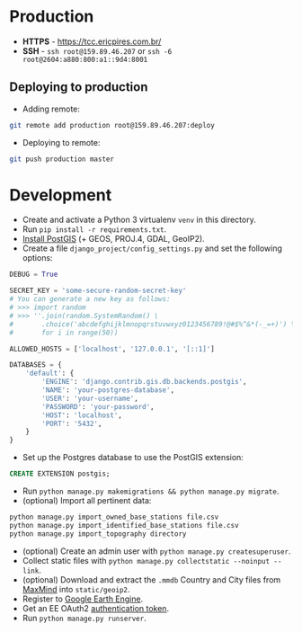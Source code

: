 # Production

* **HTTPS** - https://tcc.ericpires.com.br/
* **SSH** - `ssh root@159.89.46.207` or `ssh -6 root@2604:a880:800:a1::9d4:8001`

## Deploying to production

* Adding remote:
```sh
git remote add production root@159.89.46.207:deploy
```

* Deploying to remote:
```sh
git push production master
```

# Development

* Create and activate a Python 3 virtualenv `venv` in this directory.
* Run `pip install -r requirements.txt`.
* [Install PostGIS](https://postgis.net/install/) (+ GEOS, PROJ.4, GDAL, GeoIP2).
* Create a file `django_project/config_settings.py` and set the following options:
```python
DEBUG = True

SECRET_KEY = 'some-secure-random-secret-key'
# You can generate a new key as follows:
# >>> import random
# >>> ''.join(random.SystemRandom() \
#       .choice('abcdefghijklmnopqrstuvwxyz0123456789!@#$%^&*(-_=+)') \
#       for i in range(50))

ALLOWED_HOSTS = ['localhost', '127.0.0.1', '[::1]']

DATABASES = {
    'default': {
        'ENGINE': 'django.contrib.gis.db.backends.postgis',
        'NAME': 'your-postgres-database',
        'USER': 'your-username',
        'PASSWORD': 'your-password',
        'HOST': 'localhost',
        'PORT': '5432',
    }
}
```
* Set up the Postgres database to use the PostGIS extension:
```sql
CREATE EXTENSION postgis;
```
* Run `python manage.py makemigrations && python manage.py migrate`.
* (optional) Import all pertinent data:
```sh
python manage.py import_owned_base_stations file.csv
python manage.py import_identified_base_stations file.csv
python manage.py import_topography directory
```
* (optional) Create an admin user with `python manage.py createsuperuser`.
* Collect static files with `python manage.py collectstatic --noinput --link`.
* (optional) Download and extract the `.mmdb` Country and City files from [MaxMind](https://dev.maxmind.com/geoip/geoip2/geolite2/) into `static/geoip2`.
* Register to [Google Earth Engine](https://signup.earthengine.google.com/).
* Get an EE OAuth2 [authentication token](https://developers.google.com/earth-engine/python_install_manual#setting-up-authentication-credentials).
* Run `python manage.py runserver`.
